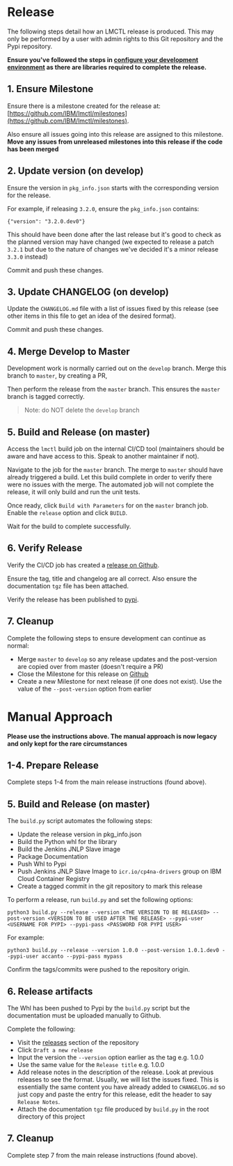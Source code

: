 # Release

The following steps detail how an LMCTL release is produced. This may only be performed by a user with admin rights to this Git repository and the Pypi repository.

**Ensure you've followed the steps in [configure your development environment](developer_env.md) as there are libraries required to complete the release.**

## 1. Ensure Milestone

Ensure there is a milestone created for the release at: [https://github.com/IBM/lmctl/milestones](https://github.com/IBM/lmctl/milestones).

Also ensure all issues going into this release are assigned to this milestone. **Move any issues from unreleased milestones into this release if the code has been merged**

## 2. Update version (on develop)

Ensure the version in `pkg_info.json` starts with the corresponding version for the release.

For example, if releasing `3.2.0`, ensure the `pkg_info.json` contains:

```
{"version": "3.2.0.dev0"}
```

This should have been done after the last release but it's good to check as the planned version may have changed (we expected to release a patch `3.2.1` but due to the nature of changes we've decided it's a minor release `3.3.0` instead)

Commit and push these changes.

## 3. Update CHANGELOG (on develop)

Update the `CHANGELOG.md` file with a list of issues fixed by this release (see other items in this file to get an idea of the desired format).

Commit and push these changes.

## 4. Merge Develop to Master

Development work is normally carried out on the `develop` branch. Merge this branch to `master`, by creating a PR, 

Then perform the release from the `master` branch. This ensures the `master` branch is tagged correctly. 

> Note: do NOT delete the `develop` branch

## 5. Build and Release (on master)

Access the `lmctl` build job on the internal CI/CD tool (maintainers should be aware and have access to this. Speak to another maintainer if not).

Navigate to the job for the `master` branch. The merge to `master` should have already triggered a build. Let this build complete in order to verify there were no issues with the merge. The automated job will not complete the release, it will only build and run the unit tests.

Once ready, click `Build with Parameters` for on the `master` branch job. Enable the `release` option and click `BUILD`.

Wait for the build to complete successfully. 

## 6. Verify Release

Verify the CI/CD job has created a [release on Github](https://github.com/IBM/lmctl/releases).

Ensure the tag, title and changelog are all correct. Also ensure the documentation `tgz` file has been attached. 

Verify the release has been published to [pypi](https://pypi.org/manage/project/lmctl/releases/).

## 7. Cleanup

Complete the following steps to ensure development can continue as normal:

- Merge `master` to `develop` so any release updates and the post-version are copied over from master (doesn't require a PR)
- Close the Milestone for this release on [Github](https://github.com/IBM/lmctl/milestones)
- Create a new Milestone for next release (if one does not exist). Use the value of the `--post-version` option from earlier

# Manual Approach

**Please use the instructions above. The manual approach is now legacy and only kept for the rare circumstances**

## 1-4. Prepare Release

Complete steps 1-4 from the main release instructions (found above).

## 5. Build and Release (on master)

The `build.py` script automates the following steps: 

- Update the release version in pkg_info.json
- Build the Python whl for the library
- Build the Jenkins JNLP Slave image
- Package Documentation
- Push Whl to Pypi
- Push Jenkins JNLP Slave Image to `icr.io/cp4na-drivers` group on IBM Cloud Container Registry
- Create a tagged commit in the git repository to mark this release

To perform a release, run `build.py` and set the following options:

```
python3 build.py --release --version <THE VERSION TO BE RELEASED> --post-version <VERSION TO BE USED AFTER THE RELEASE> --pypi-user <USERNAME FOR PYPI> --pypi-pass <PASSWORD FOR PYPI USER>
```

For example:
```
python3 build.py --release --version 1.0.0 --post-version 1.0.1.dev0 --pypi-user accanto --pypi-pass mypass
```

Confirm the tags/commits were pushed to the repository origin.

## 6. Release artifacts

The Whl has been pushed to Pypi by the `build.py` script but the documentation must be uploaded manually to Github.

Complete the following:

- Visit the [releases](https://github.com/IBM/lmctl/releases) section of the repository
- Click `Draft a new release`
- Input the version the `--version` option earlier as the tag e.g. 1.0.0
- Use the same value for the `Release title` e.g. 1.0.0
- Add release notes in the description of the release. Look at previous releases to see the format. Usually, we will list the issues fixed. This is essentially the same content you have already added to `CHANGELOG.md` so just copy and paste the entry for this release, edit the header to say `Release Notes`.
- Attach the documentation `tgz` file produced by `build.py` in the root directory of this project

## 7. Cleanup

Complete step 7 from the main release instructions (found above).
